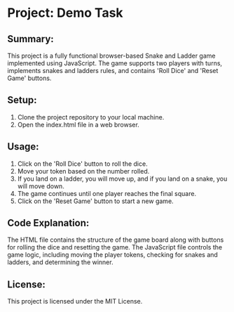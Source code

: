 # Project: Demo Task

## Summary:
This project is a fully functional browser-based Snake and Ladder game implemented using JavaScript. The game supports two players with turns, implements snakes and ladders rules, and contains 'Roll Dice' and 'Reset Game' buttons.

## Setup:
1. Clone the project repository to your local machine.
2. Open the index.html file in a web browser.

## Usage:
1. Click on the 'Roll Dice' button to roll the dice.
2. Move your token based on the number rolled.
3. If you land on a ladder, you will move up, and if you land on a snake, you will move down.
4. The game continues until one player reaches the final square.
5. Click on the 'Reset Game' button to start a new game.

## Code Explanation:
The HTML file contains the structure of the game board along with buttons for rolling the dice and resetting the game. The JavaScript file controls the game logic, including moving the player tokens, checking for snakes and ladders, and determining the winner. 

## License:
This project is licensed under the MIT License.